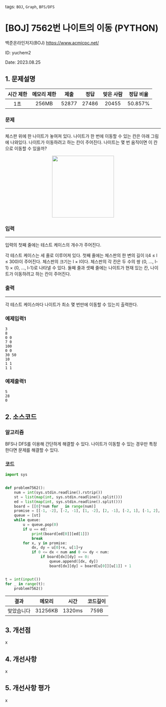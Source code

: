 tags: `BOJ`, `Graph`, `BFS/DFS`
# [BOJ] 7562번 나이트의 이동 (PYTHON)
백준온라인저지(BOJ) https://www.acmicpc.net/

ID: yuchem2

Date: 2023.08.25
## 1. 문제설명
| 시간 제한 | 메모리 제한 | 제출  | 정답 | 맞은 사람 | 정답 비율 |
| :---: | :---: | :---: | :---: | :---: | :---: |
|  1초   | 256MB | 52877 | 27486 | 20455 | 50.857% |

### 문제
---
체스판 위에 한 나이트가 놓여져 있다. 나이트가 한 번에 이동할 수 있는 칸은 아래 그림에 나와있다. 나이트가 이동하려고 하는 칸이 주어진다. 나이트는 몇 번 움직이면 이 칸으로 이동할 수 있을까?
<div align="center">
  <img src="https://www.acmicpc.net/upload/images/knight.png" width="200">
</div>

### 입력
---
입력의 첫째 줄에는 테스트 케이스의 개수가 주어진다.

각 테스트 케이스는 세 줄로 이루어져 있다. 첫째 줄에는 체스판의 한 변의 길이 l(4 ≤ l ≤ 300)이 주어진다. 체스판의 크기는 l × l이다. 체스판의 각 칸은 두 수의 쌍 {0, ..., l-1} × {0, ..., l-1}로 나타낼 수 있다. 둘째 줄과 셋째 줄에는 나이트가 현재 있는 칸, 나이트가 이동하려고 하는 칸이 주어진다.

### 출력
---
각 테스트 케이스마다 나이트가 최소 몇 번만에 이동할 수 있는지 출력한다.

### 예제입력1
```
3
8
0 0
7 0
100
0 0
30 50
10
1 1
1 1
```
### 예제출력1
```
5
28
0
```
## 2. 소스코드

### 알고리즘
BFS나 DFS를 이용해 간단하게 해결할 수 있다. 나이트가 이동할 수 있는 경우만 특정한다면 문제를 해결할 수 있다. 

### 코드
```Python
import sys


def problem7562():
    num = int(sys.stdin.readline().rstrip())
    st = list(map(int, sys.stdin.readline().split()))
    ed = list(map(int, sys.stdin.readline().split()))
    board = [[0]*num for _ in range(num)]
    promise = [[-1, -2], [-2, -1], [1, -2], [2, -1], [-2, 1], [-1, 2], [1, 2], [2, 1]]
    queue = [st]
    while queue:
        u = queue.pop(0)
        if u == ed:
            print(board[ed[0]][ed[1]])
            break
        for x, y in promise:
            dx, dy = u[0]+x, u[1]+y
            if 0 <= dx < num and 0 <= dy < num:
                if board[dx][dy] == 0:
                    queue.append([dx, dy])
                    board[dx][dy] = board[u[0]][u[1]] + 1


t = int(input())
for _ in range(t):
    problem7562()

```
| 결과 | 메모리 | 시간 | 코드길이 |
|:---:|:-----: | :---: | :----: |
| 맞았습니다 | 31256KB | 1320ms | 759B |

## 3. 개선점
x
## 4. 개선사항
x

## 5. 개선사항 평가
x
